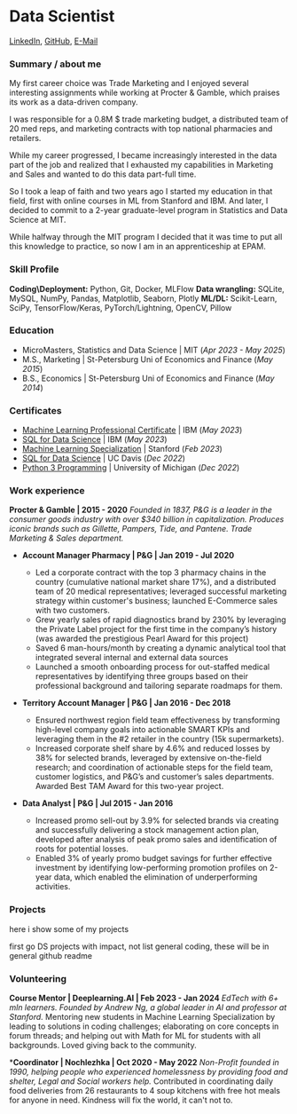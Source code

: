 # Data Scientist
[LinkedIn](https://www.linkedin.com/in/elena-luchina/), [GitHub](https://github.com/le-luchina/), [E-Mail](mailto:elena.luchina15@gmail.com)

### Summary / about me
My first career choice was Trade Marketing and I enjoyed several interesting assignments while working at Procter & Gamble, which praises its work as a data-driven company. 

I was responsible for a 0.8M $ trade marketing budget, a distributed team of 20 med reps, and marketing contracts with top national pharmacies and retailers. 

While my career progressed, I became increasingly interested in the data part of the job and realized that I exhausted my capabilities in Marketing and Sales and wanted to do this data part-full time. 

So I took a leap of faith and two years ago I started my education in that field, first with online courses in ML from Stanford and IBM. And later, I decided to commit to a 2-year graduate-level program in Statistics and Data Science at MIT.


While halfway through the MIT program I decided that it was time to put all this knowledge to practice, so now I am in an apprenticeship at EPAM.


### Skill Profile
**Coding\Deployment:** Python, Git, Docker, MLFlow
**Data wrangling:** SQLite, MySQL, NumPy, Pandas, Matplotlib, Seaborn, Plotly
**ML/DL:** Scikit-Learn, SciPy, TensorFlow/Keras, PyTorch/Lightning, OpenCV, Pillow

### Education
- MicroMasters, Statistics and Data Science | MIT (_Apr 2023 - May 2025_)								       		
- M.S., Marketing	| St-Petersburg Uni of Economics and Finance (_May 2015_)	 			        		
- B.S., Economics | St-Petersburg Uni of Economics and Finance (_May 2014_)

### Certificates
- [Machine Learning Professional Certificate](https://coursera.org/share/4c5b028289f0f5a0cd6f75a118cfc8cd/) | IBM (_May 2023_)
- [SQL for Data Science](https://www.credly.com/badges/57b9d6d4-8682-48e8-a54e-9b3a08916fe5/public_url/) | IBM (_May 2023_)
- [Machine Learning Specialization](https://coursera.org/share/aeb98733728493bb85627992f1607485/) | Stanford (_Feb 2023_)
- [SQL for Data Science](https://coursera.org/share/92f36e221097ab53ac6b10900a18350f/) | UC Davis (_Dec 2022_)
- [Python 3 Programming](https://drive.google.com/file/d/1vDU7yFPgE-1IAfL9V46NasB1Bgy6XNH0/view?usp=sharing/) | University of Michigan (_Dec 2022_)


### Work experience
**Procter & Gamble | 2015 - 2020**
_Founded in 1837, P&G is a leader in the consumer goods industry with over $340 billion in capitalization. Produces iconic brands such as Gillette, Pampers, Tide, and Pantene. Trade Marketing & Sales department._
- **Account Manager Pharmacy | P&G | Jan 2019 - Jul 2020**
     - Led a corporate contract with the top 3 pharmacy chains in the country (cumulative national market share 17%), and a distributed team of 20 medical representatives; leveraged successful marketing strategy  within customer's business; launched E-Commerce sales with two customers.
     - Grew yearly sales of rapid diagnostics brand by 230% by leveraging the Private Label project for the first time in the company’s history (was awarded the prestigious Pearl Award for this project)
     - Saved 6 man-hours/month by creating a dynamic analytical tool that integrated several internal and external data sources
     - Launched a smooth onboarding process for out-staffed medical representatives by identifying three groups based on their professional background and tailoring separate roadmaps for them.

- **Territory Account Manager | P&G | Jan 2016 - Dec 2018**
     - Ensured northwest region field team effectiveness by transforming high-level company goals into actionable SMART KPIs and leveraging them in the #2 retailer in the country (15k supermarkets).
     - Increased corporate shelf share by 4.6% and reduced losses by 38% for selected brands, leveraged by extensive on-the-field research; and coordination of actionable steps for the field team, customer logistics, and P&G’s and customer’s sales departments. Awarded Best TAM Award for this two-year project.
- **Data Analyst | P&G | Jul 2015 - Jan 2016**
     - Increased promo sell-out by 3.9% for selected brands via creating and successfully delivering a stock management action plan, developed after analysis of peak promo sales and identification of roots for potential losses.
     - Enabled 3% of yearly promo budget savings for further effective investment by identifying low-performing promotion profiles on 2-year data, which enabled the elimination of underperforming activities.

### Projects
here i show some of my projects

first go DS projects with impact, not list general coding, these will be in general github readme

### Volunteering
**Course Mentor | Deeplearning.AI | Feb 2023 - Jan 2024**
_EdTech with 6+ mln learners. Founded by Andrew Ng, a global leader in AI and professor at Stanford._
Mentoring new students in Machine Learning Specialization by leading to solutions in coding challenges; elaborating on core concepts in forum threads; and helping out with Math for ML for students with all backgrounds. Loved giving back to the community.

***Coordinator | Nochlezhka | Oct 2020 - May 2022**
_Non-Profit founded in 1990, helping people who experienced homelessness by providing food and shelter, Legal and Social workers help._
Contributed in coordinating daily food deliveries from 26 restaurants to 4 soup kitchens with free hot meals for anyone in need. Kindness will fix the world, it can't not to.

